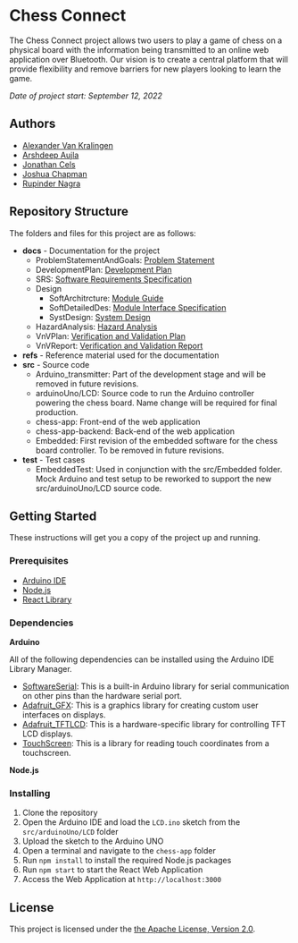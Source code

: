 # Chess Connect

The Chess Connect project allows two users to play a game of chess on a physical board with the information being transmitted to an online web application over Bluetooth. Our vision is to create a central platform that will provide flexibility and remove barriers for new players looking to learn the game.

*Date of project start: September 12, 2022*

## Authors

- [Alexander Van Kralingen](https://github.com/vankraa)
- [Arshdeep Aujla](https://github.com/aujlaa4)
- [Jonathan Cels](https://github.com/celsj)
- [Joshua Chapman](https://github.com/jtgc1)
- [Rupinder Nagra](https://github.com/RupinderN)


## Repository Structure

The folders and files for this project are as follows:

- **docs** - Documentation for the project
  - ProblemStatementAndGoals: [Problem Statement](docs/ProblemStatementAndGoals/ProblemStatement.pdf)
  - DevelopmentPlan: [Development Plan](docs/DevelopmentPlan/DevelopmentPlan.pdf)
  - SRS: [Software Requirements Specification](docs/SRS/SRS.pdf)
  - Design
    - SoftArchitrcture: [Module Guide](docs/Design/SoftArchitecture/MG.pdf)
    - SoftDetailedDes: [Module Interface Specification](docs/Design/SoftDetailedDes/MIS.pdf)
    - SystDesign: [System Design](docs/Design/SystDesign/SystDes.pdf)
  - HazardAnalysis: [Hazard Analysis](docs/HazardAnalysis/HazardAnalysis.pdf)
  - VnVPlan: [Verification and Validation Plan](docs/VnVPlan/VnVPlan.pdf)
  - VnVReport: [Verification and Validation Report](docs/VnVReport/VnVReport.pdf)
- **refs** - Reference material used for the documentation
- **src** - Source code
  - Arduino_transmitter: Part of the development stage and will be removed in future revisions.
  - arduinoUno/LCD: Source code to run the Arduino controller powering the chess board. Name change will be required for final production.
  - chess-app: Front-end of the web application
  - chess-app-backend: Back-end of the web application
  - Embedded: First revision of the embedded software for the chess board controller. To be removed in future revisions.
- **test** - Test cases
  - EmbeddedTest: Used in conjunction with the src/Embedded folder. Mock Arduino and test setup to be reworked to support the new src/arduinoUno/LCD source code.

## Getting Started

These instructions will get you a copy of the project up and running.

### Prerequisites

- [Arduino IDE](https://www.arduino.cc/en/software)
- [Node.js](https://nodejs.org/en/download)
- [React Library](https://react.dev/)

### Dependencies

**Arduino**

All of the following dependencies can be installed using the Arduino IDE Library Manager.

- [SoftwareSerial](https://docs.arduino.cc/learn/built-in-libraries/software-serial): This is a built-in Arduino library for serial communication on other pins than the hardware serial port.
- [Adafruit_GFX](https://github.com/adafruit/Adafruit-GFX-Library): This is a graphics library for creating custom user interfaces on displays.
- [Adafruit_TFTLCD](https://github.com/adafruit/TFTLCD-Library): This is a hardware-specific library for controlling TFT LCD displays.
- [TouchScreen](https://github.com/adafruit/Adafruit_TouchScreen): This is a library for reading touch coordinates from a touchscreen.

**Node.js**

<!-- ADD WEB APP DEPENDENCIES HERE -->

### Installing
<!-- MODIFY INSTRUCTIONS FOR RUNNING WEB APP -->

1. Clone the repository
2. Open the Arduino IDE and load the `LCD.ino` sketch from the `src/arduinoUno/LCD` folder
3. Upload the sketch to the Arduino UNO
4. Open a terminal and navigate to the `chess-app` folder
5. Run `npm install` to install the required Node.js packages
6. Run `npm start` to start the React Web Application
7. Access the Web Application at `http://localhost:3000`


## License

This project is licensed under the [the Apache License, Version 2.0](./LICENSE).
